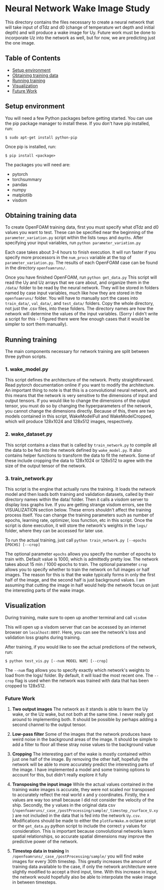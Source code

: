 # Neural Network Wake Image Study

This directory contains the files necessary to create a neural network that will take input of dTdz and d0 (change of temperature wrt depth and initial depth) and will produce a wake image for Uy. Future work must be done to incorporate Uz into the network as well, but for now, we are predicting just the one image. 

## Table of Contents
* [Setup environment](#setup-environment)
* [Obtaining training data](#obtaining-training-data)
* [Running training](#running-training)
* [Visualization](#visualization)
* [Future Work](#future-work)


## Setup environment

You will need a few Python packages before getting started. You can use the pip package manager to install these. If you don't have pip installed, run:

```
$ sudo apt-get install python-pip
```

Once pip is installed, run:

```
$ pip install <package> 
```

The packages you will need are: 
- pytorch
- torchsummary
- pandas
- numpy
- matplotlib
- visdom


## Obtaining training data

To create OpenFOAM training data, first you must specify what dTdz and d0 values you want to test. These can be specified near the beginning of the `parameter_variation.py` script within the lists `temps` and `depths`. After specifying your input variables, run `python parameter_variation.py`

Each case takes about 3-4 hours to finish execution. It will run faster if you specify more processors in the `num_procs` variable at the top of `parameter_variation.py`. The results of each OpenFOAM case can be found in the directory `openfoamruns/`. 

Once you have finished OpenFOAM, run `python get_data.py` This script will read the Uy and Uz arrays that we care about, and organize them in the `/data/` folder to be read by the neural network. They will be stored in folders named by case input variables, much like how they are stored in the `openfoamruns/` folder. You will have to manually sort the cases into `train_data/`, `val_data/`, and `test_data/` folders. Copy the whole directory, not just the .csv files, into these folders. The directory names are how the network will determine the values of the input variables. (Sorry I didn't write a script for this - I figured there were few enough cases that it would be simpler to sort them manually). 

## Running training

The main components necessary for network training are split between three python scripts. 

### 1. wake_model.py

This script defines the architecture of the network. Pretty straightforward. Read pytorch documentation online if you want to modify the architecture. An important thing to note is that this is a convolutional neural network, and this means that the network is very sensitive to the dimensions of input and output tensors. If you would like to change the dimensions of the output tensor, you must do so by changing the hyperparameters of the network, you cannot change the dimensions directly. Because of this, there are two models contained in this script, WakeModelFull and WakeModelCropped, which will produce 128x1024 and 128x512 images, respectively. 

### 2. wake_dataset.py

This script contains a class that is called by `train_network.py` to compile all the data to be fed into the network defined by `wake_model.py`. It also contains helper functions to transform the data to fit the network. Some of these include cropping the data to 128x1024 or 128x512 to agree with the size of the output tensor of the network.

### 3. train_network.py 

This script is the engine that actually runs the training. It loads the network model and then loads both training and validation datasets, called by their directory names within the data/ folder. Then it calls a visdom server to display loss graphs live. If you are getting strange visdom errors, see the VISUALIZATION section below. These errors shouldn't affect the training process itself. You can change the training parameters such as number of epochs, learning rate, optimizer, loss function, etc in this script. Once the script is done execution, it will store the network's weights in the `logs/` folder, where they can be accessed for later use.

To run the actual training, just call `python train_network.py [--epochs EPOCHS] [--crop]`

The optional parameter `epochs` allows you specify the number of epochs to train with. Default value is 1000, which is admittedly pretty low. The network takes about 15 min / 1000 epochs to train. The optional parameter `crop` allows you to specify whether to train the network on full images or half images. The reason for this is that the wake typically forms in only the first half of the image, and the second half is just background values. I am assuming that cutting the image in half would help the network focus on just the interesting parts of the wake image. 

## Visualization
During training, make sure to open up another terminal and call `visdom`

This will open up a visdom server that can be accessed by an internet browser on `localhost:8097`. Here, you can see the network's loss and validation loss graphs during training. 

After training, if you would like to see the actual predictions of the network, run:

```
$ python test_vis.py [--num MODEL NUM] [--crop]
```

The `--num` flag allows you to specify exactly which network's weights to load from the logs/ folder. By default, it will load the most recent one. The `--crop` flag is used when the network was trained with data that has been cropped to 128x512.

### Future Work 

1. **Two output images** The network as it stands is able to learn the Uy wake, or the Uz wake, but not both at the same time. I never really got around to implementing both. It should be possible by perhaps adding a second channel to the output tensor. 

2. **Low-pass filter** Some of the images that the network produces have weird noise in the background areas of the image. It should be simple to add a filter to floor all these stray noise values to the background value

3. **Cropping** The interesting part of the wake is mostly contained within just one half of the image. By removing the other half, hopefully the network will be able to more accurately predict the interesting parts of the image. I have implemented a model and some training options to account for this, but didn't really explore it fully

4. **Transposing the input image** While the actual values contained in the training wake images is accurate, they were not scaled nor transposed to accurately reflect the real world x and y coordinates. Firstly, the x values are way too small because I did not consider the velocity of the ship. Secondly, the y values in the original data csv (`/openfoamruns/_case_/postProcessing/sample/_timestep_/surface_U.xy`) are not included in the data that is fed into the network `Uy.csv`. Modifications should be made to either the `plotFarWake.m` octave script or the `get_data.py` python script to include the correct y values for consideration. This is important because convolutional networks learn spatial relationships, so accurate spatial dimensions may improve the predictive power of the network. 

5. **Timestep data in training** In `/openfoamruns/_case_/postProcessing/sample/` you will find wake images for every 30th timestep. This greatly increases the amount of training data available to the case, if only the network architecture were slightly modified to accept a third input, time. With this increase in input, the network would hopefully also be able to interpolate the wake image in between timesteps. 

